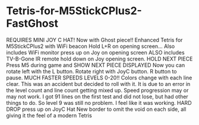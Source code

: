 # Tetris-for-M5StickCPlus2-FastGhost
REQUIRES MINI JOY C HAT!
Now with Ghost piece!!
Enhanced Tetris for M5StickCPlus2 with WiFi beacon Hold L+R on opening screen... 
Also includes WiFi monitor press up on Joy on opening screen
ALSO includes TV-B-Gone IR remote hold down on Joy opening screen.
HOLD NEXT PIECE Press M5 during game
and SHOW NEXT PIECE DISPLAYED
Now you can rotate left with the L button. Rotate right with JoyC button. 
R button to pause. 
MUCH FASTER SPEEDS LEVELS 0-20!!
Colors change with each line clear. This was an accident but decided to roll with it. It is due to an error in the level count and line count getting mixed up. Speed progression may or may not work. I got 91 lines on the first test and did not lose, but had other things to do. So level 9 was still no problem. I feel like it was working.
HARD DROP press up on JoyC Hat
New border to omit the void on each side, all giving it the feel of a modern Tetris
